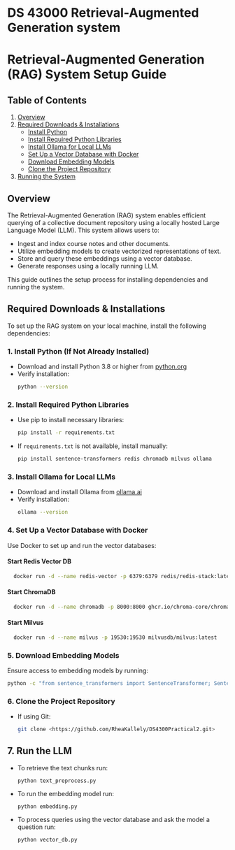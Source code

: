 # DS 43000 Retrieval-Augmented Generation system

# Retrieval-Augmented Generation (RAG) System Setup Guide

## Table of Contents
1. [Overview](#overview)
2. [Required Downloads & Installations](#required-downloads--installations)
   - [Install Python](#1-install-python-if-not-already-installed)
   - [Install Required Python Libraries](#2-install-required-python-libraries)
   - [Install Ollama for Local LLMs](#3-install-ollama-for-local-llms)
   - [Set Up a Vector Database with Docker](#4-set-up-a-vector-database-with-docker)
   - [Download Embedding Models](#5-download-embedding-models)
   - [Clone the Project Repository](#6-clone-the-project-repository)
3. [Running the System](#7-run-the-system)

## Overview

The Retrieval-Augmented Generation (RAG) system enables efficient querying of a collective document repository using a locally hosted Large Language Model (LLM). This system allows users to:

- Ingest and index course notes and other documents.
- Utilize embedding models to create vectorized representations of text.
- Store and query these embeddings using a vector database.
- Generate responses using a locally running LLM.

This guide outlines the setup process for installing dependencies and running the system.

## Required Downloads & Installations

To set up the RAG system on your local machine, install the following dependencies:

### 1. Install Python (If Not Already Installed)
- Download and install Python 3.8 or higher from [python.org](https://www.python.org/)
- Verify installation:
  ```sh
  python --version
  ```

### 2. Install Required Python Libraries
- Use pip to install necessary libraries:
  ```sh
  pip install -r requirements.txt
  ```
- If `requirements.txt` is not available, install manually:
  ```sh
  pip install sentence-transformers redis chromadb milvus ollama
  ```

### 3. Install Ollama for Local LLMs
- Download and install Ollama from [ollama.ai](https://ollama.ai)
- Verify installation:
  ```sh
  ollama --version
  ```

### 4. Set Up a Vector Database with Docker
Use Docker to set up and run the vector databases:

#### Start Redis Vector DB
```sh
  docker run -d --name redis-vector -p 6379:6379 redis/redis-stack:latest
```

#### Start ChromaDB
```sh
  docker run -d --name chromadb -p 8000:8000 ghcr.io/chroma-core/chroma:latest
```

#### Start Milvus
```sh
  docker run -d --name milvus -p 19530:19530 milvusdb/milvus:latest
```

### 5. Download Embedding Models
Ensure access to embedding models by running:
```sh
python -c "from sentence_transformers import SentenceTransformer; SentenceTransformer('all-MiniLM-L6-v2')"
```

### 6. Clone the Project Repository
- If using Git:
  ```sh
  git clone <https://github.com/RheaKallely/DS4300Practical2.git>
  ```

## 7. Run the LLM 
- To retrieve the text chunks run:
  ```
  python text_preprocess.py
  ```
- To run the embedding model run: 
  ```
  python embedding.py
  ```
- To  process queries using the vector database and ask the model a question run:
  ```
  python vector_db.py 
  ```



